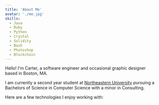 ```yaml
---
title: 'About Me'
avatar: './me.jpg'
skills:
  - Java
  - Ruby
  - Python
  - Crystal
  - Solidity
  - Bash
  - Photoshop
  - Blockchain
---
```


Hello! I'm Carter, a software engineer and occasional graphic designer based in Boston, MA.


I am currently a second year student at [Northeastern University](https://www.khoury.northeastern.edu/) pursuing a Bachelors of Science in Computer Science with a minor in Consulting. 

Here are a few technologies I enjoy working with:
